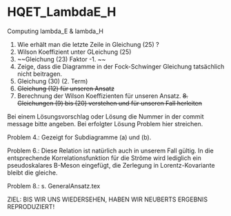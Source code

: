 # HQET_LambdaE_H
Computing lambda_E &amp; lambda_H

1. Wie erhält man die letzte Zeile in Gleichung (25) ?
2. Wilson Koeffizient unter GLeichung (25)
3. ~~Gleichung (23) Faktor -1. ~~
4. Zeige, dass die Diagramme in der Fock-Schwinger Gleichung tatsächlich nicht beitragen.
5. Gleichung (30) (2. Term)
6. <del>Gleichung (12) für unseren Ansatz</del>
7. Berechnung der Wilson Koeffizienten für unseren Ansatz.
~~8. Gleichungen (9) bis (20) verstehen und für unseren Fall herleiten~~

Bei einem Lösungsvorschlag oder Lösung die Nummer in der commit message bitte angeben. Bei erfolgter Lösung Problem hier
streichen. 

Problem 4.: Gezeigt for Subdiagramme (a) und (b).

Problem 6.: Diese Relation ist natürlich auch in unserem Fall gültig. In die entsprechende Korrelationsfunktion für die Ströme wird lediglich ein pseudoskalares B-Meson eingefügt, die Zerlegung in Lorentz-Kovariante bleibt die gleiche.

Problem 8.: s. GeneralAnsatz.tex

ZIEL: BIS WIR UNS WIEDERSEHEN, HABEN WIR NEUBERTS ERGEBNIS REPRODUZIERT!

